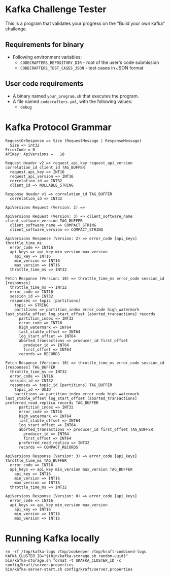 # Kafka Challenge Tester

This is a program that validates your progress on the "Build your own kafka" challenge.

## Requirements for binary

- Following environment variables:
  - `CODECRAFTERS_REPOSITORY_DIR` - root of the user's code submission
  - `CODECRAFTERS_TEST_CASES_JSON` - test cases in JSON format

## User code requirements

- A binary named `your_program.sh` that executes the program.
- A file named `codecrafters.yml`, with the following values:
  - `debug`

# Kafka Protocol Grammar

```
RequestOrResponse => Size (RequestMessage | ResponseMessage)
  Size => int32
ErrorCode = 0
APIKey: ApiVersions =	18 
```
```
Request Header v2 => request_api_key request_api_version correlation_id client_id TAG_BUFFER 
  request_api_key => INT16
  request_api_version => INT16
  correlation_id => INT32
  client_id => NULLABLE_STRING
```
```
Response Header v1 => correlation_id TAG_BUFFER 
  correlation_id => INT32
```

```
ApiVersions Request (Version: 2) => 
```

```
ApiVersions Request (Version: 3) => client_software_name client_software_version TAG_BUFFER 
  client_software_name => COMPACT_STRING
  client_software_version => COMPACT_STRING
```

```
ApiVersions Response (Version: 2) => error_code [api_keys] throttle_time_ms 
  error_code => INT16
  api_keys => api_key min_version max_version 
    api_key => INT16
    min_version => INT16
    max_version => INT16
  throttle_time_ms => INT32
```

```
Fetch Response (Version: 10) => throttle_time_ms error_code session_id [responses] 
  throttle_time_ms => INT32
  error_code => INT16
  session_id => INT32
  responses => topic [partitions] 
    topic => STRING
    partitions => partition_index error_code high_watermark last_stable_offset log_start_offset [aborted_transactions] records 
      partition_index => INT32
      error_code => INT16
      high_watermark => INT64
      last_stable_offset => INT64
      log_start_offset => INT64
      aborted_transactions => producer_id first_offset 
        producer_id => INT64
        first_offset => INT64
      records => RECORDS
```

```
Fetch Response (Version: 16) => throttle_time_ms error_code session_id [responses] TAG_BUFFER 
  throttle_time_ms => INT32
  error_code => INT16
  session_id => INT32
  responses => topic_id [partitions] TAG_BUFFER 
    topic_id => UUID
    partitions => partition_index error_code high_watermark last_stable_offset log_start_offset [aborted_transactions] preferred_read_replica records TAG_BUFFER 
      partition_index => INT32
      error_code => INT16
      high_watermark => INT64
      last_stable_offset => INT64
      log_start_offset => INT64
      aborted_transactions => producer_id first_offset TAG_BUFFER 
        producer_id => INT64
        first_offset => INT64
      preferred_read_replica => INT32
      records => COMPACT_RECORDS
```

```
ApiVersions Response (Version: 3) => error_code [api_keys] throttle_time_ms TAG_BUFFER 
  error_code => INT16
  api_keys => api_key min_version max_version TAG_BUFFER 
    api_key => INT16
    min_version => INT16
    max_version => INT16
  throttle_time_ms => INT32
```

```
ApiVersions Response (Version: 0) => error_code [api_keys] 
  error_code => INT16
  api_keys => api_key min_version max_version 
    api_key => INT16
    min_version => INT16
    max_version => INT16
``` 

# Running Kafka locally
```
rm -rf /tmp/kafka-logs /tmp/zookeeper /tmp/kraft-combined-logs
KAFKA_CLUSTER_ID="$(bin/kafka-storage.sh random-uuid)"
bin/kafka-storage.sh format -t $KAFKA_CLUSTER_ID -c config/kraft/server.properties
bin/kafka-server-start.sh config/kraft/server.properties
```